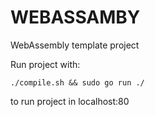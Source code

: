 # WEBASSAMBY

WebAssembly template project

Run project with:
```
./compile.sh && sudo go run ./
```

to run project in localhost:80
